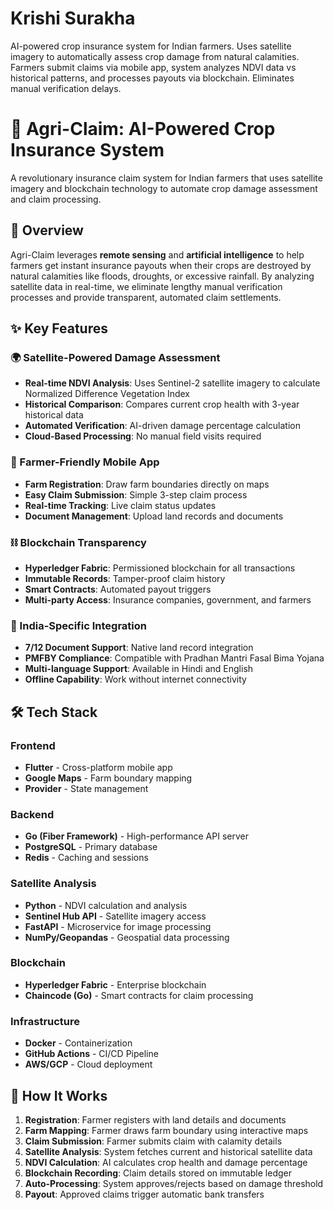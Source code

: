 # Krishi Surakha
AI-powered crop insurance system for Indian farmers. Uses satellite imagery to automatically assess crop damage from natural calamities. Farmers submit claims via mobile app, system analyzes NDVI data vs historical patterns, and processes payouts via blockchain. Eliminates manual verification delays.


# 🌾 Agri-Claim: AI-Powered Crop Insurance System

A revolutionary insurance claim system for Indian farmers that uses satellite imagery and blockchain technology to automate crop damage assessment and claim processing.

## 🚀 Overview

Agri-Claim leverages **remote sensing** and **artificial intelligence** to help farmers get instant insurance payouts when their crops are destroyed by natural calamities like floods, droughts, or excessive rainfall. By analyzing satellite data in real-time, we eliminate lengthy manual verification processes and provide transparent, automated claim settlements.

## ✨ Key Features

### 🌍 Satellite-Powered Damage Assessment
- **Real-time NDVI Analysis**: Uses Sentinel-2 satellite imagery to calculate Normalized Difference Vegetation Index
- **Historical Comparison**: Compares current crop health with 3-year historical data
- **Automated Verification**: AI-driven damage percentage calculation
- **Cloud-Based Processing**: No manual field visits required

### 📱 Farmer-Friendly Mobile App
- **Farm Registration**: Draw farm boundaries directly on maps
- **Easy Claim Submission**: Simple 3-step claim process
- **Real-time Tracking**: Live claim status updates
- **Document Management**: Upload land records and documents

### ⛓️ Blockchain Transparency
- **Hyperledger Fabric**: Permissioned blockchain for all transactions
- **Immutable Records**: Tamper-proof claim history
- **Smart Contracts**: Automated payout triggers
- **Multi-party Access**: Insurance companies, government, and farmers

### 🎯 India-Specific Integration
- **7/12 Document Support**: Native land record integration
- **PMFBY Compliance**: Compatible with Pradhan Mantri Fasal Bima Yojana
- **Multi-language Support**: Available in Hindi and English
- **Offline Capability**: Work without internet connectivity

## 🛠️ Tech Stack

### Frontend
- **Flutter** - Cross-platform mobile app
- **Google Maps** - Farm boundary mapping
- **Provider** - State management

### Backend
- **Go (Fiber Framework)** - High-performance API server
- **PostgreSQL** - Primary database
- **Redis** - Caching and sessions

### Satellite Analysis
- **Python** - NDVI calculation and analysis
- **Sentinel Hub API** - Satellite imagery access
- **FastAPI** - Microservice for image processing
- **NumPy/Geopandas** - Geospatial data processing

### Blockchain
- **Hyperledger Fabric** - Enterprise blockchain
- **Chaincode (Go)** - Smart contracts for claim processing

### Infrastructure
- **Docker** - Containerization
- **GitHub Actions** - CI/CD Pipeline
- **AWS/GCP** - Cloud deployment

## 🎯 How It Works

1. **Registration**: Farmer registers with land details and documents
2. **Farm Mapping**: Farmer draws farm boundary using interactive maps
3. **Claim Submission**: Farmer submits claim with calamity details
4. **Satellite Analysis**: System fetches current and historical satellite data
5. **NDVI Calculation**: AI calculates crop health and damage percentage
6. **Blockchain Recording**: Claim details stored on immutable ledger
7. **Auto-Processing**: System approves/rejects based on damage threshold
8. **Payout**: Approved claims trigger automatic bank transfers
